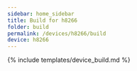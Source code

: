 ```yaml
---
sidebar: home_sidebar
title: Build for h8266
folder: build
permalink: /devices/h8266/build
device: h8266
---
```

{% include templates/device_build.md %}
